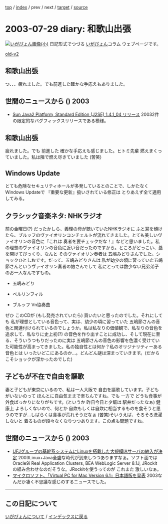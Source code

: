 [top](https://igapyon.github.io/diary/) 
 / [index](https://igapyon.github.io/diary/2003/index.html) 
 / prev 
 / next 
 / [target](https://igapyon.github.io/diary/2003/ig030729.html) 
 / [source](https://github.com/igapyon/diary/blob/gh-pages/2003/ig030729.html.src.md) 

2003-07-29 diary: 和歌山出張
=====================================================================================================
[![いがぴょん画像(小)](https://igapyon.github.io/diary/images/iga200306s.jpg "いがぴょん")](https://igapyon.github.io/diary/memo/memoigapyon.html) 日記形式でつづる [いがぴょん](https://igapyon.github.io/diary/memo/memoigapyon.html)コラム ウェブページです。

[old-v2](ig030729-orig.html)

## 和歌山出張

つ、、、疲れました。でも前進した確かな手応えもありました。




 
## 世間のニュースから () 2003

* [Sun Java2 Platform, Standard Edition (J2SE) 1.4.1_04 リリース](http://java.sun.com/j2se/1.4.1/ja/download.html)  20032件の限定的なバグフィックスリリースである模様。

## 和歌山出張

疲れました。でも 前進した 確かな手応えも感じました。ヒトミ先輩 燃えまくっていました。私は隣で燃え尽きていました (苦笑)

## Windows Update

とても危険なセキュリティホールが多発しているとのことで、しかたなく Windows
Updateで 『重要な更新』扱いされている修正は とりあえず全て適用してみる。

## クラシック音楽ネタ: NHKラジオ

前の金曜日(?) だったかしら、義理の母が聴いていたNHKラジオに ふと耳を傾けたら、ブルッフのヴァイオリンコンチェルトが流れてきました。とても美しいヴァイオリンの音色に『これは 奏者を要チェックだな！』などと思いました。私の理想のヴァイオリンの音色に近い音だったのですから。ところがどっこい、蓋を開けてびっくり、なんと そのヴァイオリン奏者は 五嶋みどりさんでした。ショックひとしおです。だって、五嶋みどりさんは 私が幼少の頃に習っていた五嶋節さんというヴァイオリン奏者の娘さんでして 私にとっては数少ない兄弟弟子のお一人なんですもの。

* 五嶋みどり
  
* ベルリンフィル
  
* ブルッフ Vn協奏曲

ぜひ このCDが (もし発売されていたら) 買いたいと思ったのでした。それにしても 私が理想としている音色って、実は、幼少の頃に習っていた 五嶋節さんの音色と関連付けられているのでしょうか。私は私なりの価値観で、私なりの音色を追求して、私なりに史上初(?) の音色を作り出すことに成功し、そして現在に至る、そういうつもりだったのに実は 五嶋節さんの音色の影響を色濃く受けていた可能性が高まってきました。私の独自性とは何か？私のオリジナリティーある音色とは いったいどこにあるのか…。どんどん謎は深まっていきます。(だからこそショックが深かったのでした)

## 子どもが不在で自由を謳歌

妻と子どもが東京にいるので、私は一人大阪で 自由を謳歌しています。子どもがいないのって ほんとに自由気ままで楽ちんですね。でも 一方で どうも食事が外食ばっかりになりがちです。(というか 昨日今日と夕飯は 駅弁だったなぁ) 健康上 よろしくないので、何とか 自炊もしくは自炊に相当するものを食そうと思うのですが…しばらくは食事が荒れそうだなぁ (苦笑)そいうえば、そろそろ洗濯しないと 着るものが段々なくなりつつあります。この点も問題ですね。

## 世間のニュースから () 2003

* [UFJグループの基幹系システムにLinuxを搭載した大規模IAサーバの納入が決定](http://www.ctc-g.co.jp/new_htm/out_n2003_07/20030728_oy2.html)  2003Linux+Java全盛な時代が到来しつつありますなぁ。ソフト面では Oracle9i Real Application Clusters, BEA WebLogic Server 8.1J, JRockit の組み合わせなのだそうな。JRockitを使うってのが これまた 激しいなぁ。
* [マイクロソフト、「Virtual PC for Mac Version 6.1」日本語版を発表](http://www.zdnet.co.jp/news/0307/29/njbt_02.html)  2003なんだか凄く不思議な感じのするニュースでした。


----------------------------------------------------------------------------------------------------

## この日記について
[いがぴょんについて](https://igapyon.github.io/diary/memo/memoigapyon.html) / [インデックスに戻る](https://igapyon.github.io/diary/idxall.html)
